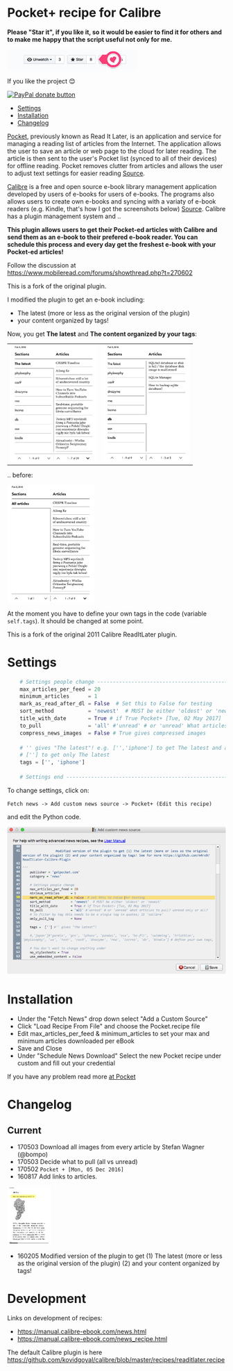 # Pocket+ recipe for Calibre

**Please "Star it", if you like it, so it would be easier to find it for others and to make me happy that the script useful not only for me.**

<img style="width:300px" src="doc/starit.png">

If you like the project 😊

<span class="badge-paypal"><a href="https://www.paypal.me/MarcinMagnus" title="Donate to this project using Paypal"><img src="https://img.shields.io/badge/paypal-donate-yellow.svg" alt="PayPal donate button" /></a></span> 

  * [Settings](#settings)
  * [Installation](#installation)
  * [Changelog](#changelog)

[Pocket](https://getpocket.com/), previously known as Read It Later, is an application and service for managing a reading list of articles from the Internet. The application allows the user to save an article or web page to the cloud for later reading. The article is then sent to the user's Pocket list (synced to all of their devices) for offline reading. Pocket removes clutter from articles and allows the user to adjust text settings for easier reading [Source](https://en.wikipedia.org/wiki/Pocket_%28application%29).

[Calibre](http://calibre-ebook.com/) is a free and open source e-book library management application developed by users of e-books for users of e-books. The programs also allows users to create own e-books and syncing with a variaty of e-book readers (e.g. Kindle, that's how I got the screenshots below) [Source](https://en.wikipedia.org/wiki/Calibre_%28software%29). Calibre has a plugin management system and ..

**This plugin allows users to get their Pocket-ed articles with Calibre and send them as an e-book to their prefered e-book reader. You can schedule this process and every day get the freshest e-book with your Pocket-ed articles!**

Follow the discussion at https://www.mobileread.com/forums/showthread.php?t=270602


This is a fork of the original plugin.

I modified the plugin to get an e-book including:

* The latest (more or less as the original version of the plugin)
* your content organized by tags!

Now, you get **The latest** and **The content organized by your tags**:

<table><tr><td><img src="doc/02.png" alt="" style="width: 200px;"/></td><td><img src="doc/03.png" alt="" style="width: 200px;"/></td></tr></table>

.. before:

<img src="doc/01.png" alt="" style="width: 200px;"/>

At the moment you have to define your own tags in the code (variable `self.tags`). It should be changed at some point.

This is a fork of the original 2011 Calibre ReadItLater plugin.

# Settings

```python
    # Settings people change ------------------------------------------------------
    max_articles_per_feed = 20
    minimum_articles      = 1
    mark_as_read_after_dl = False  # Set this to False for testing
    sort_method           = 'newest'  # MUST be either 'oldest' or 'newest'
    title_with_date       = True # if True Pocket+ [Tue, 02 May 2017]
    to_pull               = 'all' #'unread' # or 'unread' What articles to pull? unread only or all?
    compress_news_images  = False # True gives compressed images

    # '' gives "The latest"! e.g. ['','iphone'] to get The latest and articles tagged with `iphone`
    # [''] to get only The latest
    tags = ['', 'iphone']

    # Settings end -----------------------------------------------------------------
```

To change settings, click on:

	Fetch news -> Add custom news source -> Pocket+ (Edit this recipe)

and edit the Python code.

![](doc/settings.png)

# Installation

* Under the "Fetch News" drop down select "Add a Custom Source"
* Click "Load Recipe From File" and choose the Pocket.recipe file
* Edit max_articles_per_feed & minimum_articles to set your max and minimum articles downloaded per eBook
* Save and Close
* Under "Schedule News Download" Select the new Pocket recipe under custom and fill out your credential

If you have any problem read more [at Pocket](https://help.getpocket.com/customer/portal/articles/361724-how-to-configure-calibre-with-pocket)

# Changelog
## Current

* 170503 Download all images from every article by Stefan Wagner (@bompo)
* 170503 Decide what to pull (all vs unread)
* 170502 `Pocket + [Mon, 05 Dec 2016]`
* 160817 Add links to articles.

<img src="doc/screenshot_2016_08_29T20_43_53_0200.png" alt="" style="width:100px;"/>

* 160205 Modified version of the plugin to get (1) The latest (more or less as the original version of the plugin) (2) and your content organized by tags! 
# Development
Links on development of recipes:

* https://manual.calibre-ebook.com/news.html
* https://manual.calibre-ebook.com/news_recipe.html

The default Calibre plugin is here https://github.com/kovidgoyal/calibre/blob/master/recipes/readitlater.recipe
